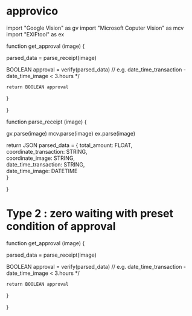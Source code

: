 # approvico




import "Google Vision" as gv
import "Microsoft Coputer Vision" as mcv
import "EXIFtool" as ex

function get_approval (image) {

  parsed_data = parse_receipt(image) 
  
  BOOLEAN approval = verify(parsed_data) // e.g. date_time_transaction - date_time_image < 3.hours */
  
    return BOOLEAN approval
  }

}


function parse_receipt (image) {

  gv.parse(image)
  mcv.parse(image)
  ex.parse(image)

  return JSON parsed_data = {
      total_amount: FLOAT, <br>
      coordinate_transaction: STRING, <br> 
      coordinate_image: STRING, <br>
      date_time_transaction: STRING, <br>
      date_time_image: DATETIME <br>
    }
  
  }

# Type 2 : zero waiting with preset condition of approval



function get_approval (image) {

  parsed_data = parse_receipt(image) 
  
  BOOLEAN approval = verify(parsed_data) // e.g. date_time_transaction - date_time_image < 3.hours */
  
    return BOOLEAN approval
  }

}








